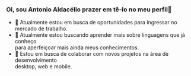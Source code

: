 ### Oi, sou Antonio Aldacélio prazer em tê-lo no meu perfil👋

- 🔭 Atualmente estou em busca de oportunidades para ingressar no mercado
de trabalho.
- 🌱 Atualmente estou buscando aprender mais sobre linguagens que já conheço<br>
para aperfeiçoar mais ainda meus conhecimentos.
- 👯 Estou em busca de colaborar com novos projetos na área de desenvolvimento<br>
desktop, web e mobile.

